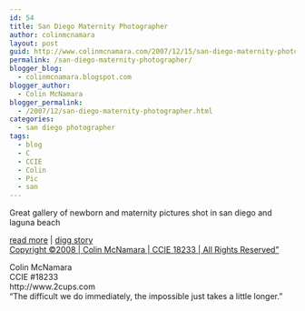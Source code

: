 ```yaml
---
id: 54
title: San Diego Maternity Photographer
author: colinmcnamara
layout: post
guid: http://www.colinmcnamara.com/2007/12/15/san-diego-maternity-photographer/
permalink: /san-diego-maternity-photographer/
blogger_blog:
  - colinmcnamara.blogspot.com
blogger_author:
  - Colin McNamara
blogger_permalink:
  - /2007/12/san-diego-maternity-photographer.html
categories:
  - san diego photographer
tags:
  - blog
  - C
  - CCIE
  - Colin
  - Pic
  - san
---
```

Great gallery of newborn and maternity pictures shot in san diego and laguna beach

[read more][1] | [digg story][2]  
[Copyright ©2008 | Colin McNamara | CCIE 18233 | All Rights Reserved&#8221;][3]

<p class="blogger-post-footer">
  Colin McNamara<br /> CCIE #18233<br /> http://www.2cups.com<br /> &#8220;The difficult we do immediately, the impossible just takes a little longer.&#8221;
</p>

 [1]: http://www.ashleymcnamara.com/
 [2]: http://digg.com/arts_culture/San_Diego_Maternity_Photographer
 [3]: http://www.colinmcnamara.com "Copyright ©2008 | Colin McNamara | CCIE 18233 | All Rights Reserved"